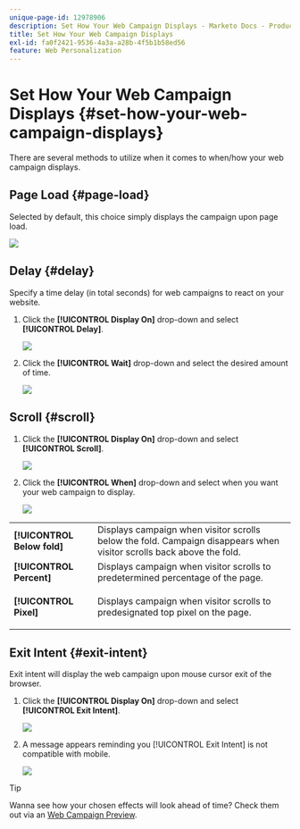 ```yaml
---
unique-page-id: 12978906
description: Set How Your Web Campaign Displays - Marketo Docs - Product Documentation
title: Set How Your Web Campaign Displays
exl-id: fa0f2421-9536-4a3a-a28b-4f5b1b58ed56
feature: Web Personalization
---
```

# Set How Your Web Campaign Displays {#set-how-your-web-campaign-displays}

There are several methods to utilize when it comes to when/how your web campaign displays.

## Page Load {#page-load}

Selected by default, this choice simply displays the campaign upon page load.

![](assets/pl1.png)

## Delay {#delay}

Specify a time delay (in total seconds) for web campaigns to react on your website.

1. Click the **[!UICONTROL Display On]** drop-down and select **[!UICONTROL Delay]**.

   ![](assets/d1.png)

1. Click the **[!UICONTROL Wait]** drop-down and select the desired amount of time.

   ![](assets/d2.png)

## Scroll {#scroll}

1. Click the **[!UICONTROL Display On]** drop-down and select **[!UICONTROL Scroll]**.

   ![](assets/s1.png)

1. Click the **[!UICONTROL When]** drop-down and select when you want your web campaign to display.

   ![](assets/s2.png)

<table> 
 <tbody> 
  <tr> 
   <td><strong>[!UICONTROL Below fold]</strong></td> 
   <td>Displays campaign when visitor scrolls below the fold. Campaign disappears when visitor scrolls back above the fold.</td> 
  </tr> 
  <tr> 
   <td><strong>[!UICONTROL Percent]</strong></td> 
   <td>Displays campaign when visitor scrolls to predetermined percentage of the page.</td> 
  </tr> 
  <tr> 
   <td><strong>[!UICONTROL Pixel]</strong></td> 
   <td><p>Displays campaign when visitor scrolls to predesignated top pixel on the page.</p></td> 
  </tr> 
 </tbody> 
</table>

## Exit Intent {#exit-intent}

Exit intent will display the web campaign upon mouse cursor exit of the browser.

1. Click the **[!UICONTROL Display On]** drop-down and select **[!UICONTROL Exit Intent]**.

   ![](assets/ei1.png)

1. A message appears reminding you [!UICONTROL Exit Intent] is not compatible with mobile.

   ![](assets/ei2.png)

>[!TIP]
>
>Wanna see how your chosen effects will look ahead of time? Check them out via an [Web Campaign Preview](/help/marketo/product-docs/web-personalization/working-with-web-campaigns/preview-and-test-a-web-campaign.md).
